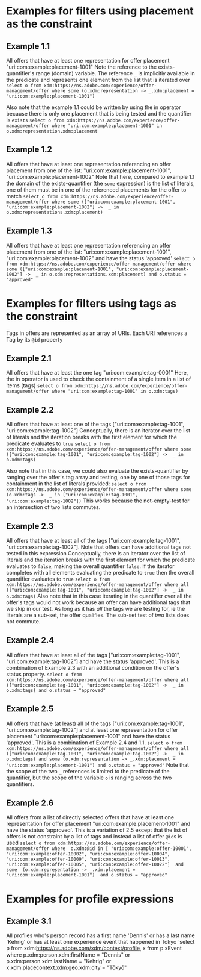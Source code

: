 Examples for filters using placement as the constraint
===

Example 1.1
---
All offers that have at least one representation for offer placement "uri:com:example:placement-1001"
Note the reference to the exists-quantifier's range (domain) variable. The reference `_` is implicitly available in the predicate and represents one element from the list that is iterated over
`select o from xdm:https://ns.adobe.com/experience/offer-management/offer where some (o.xdm:representation -> _.xdm:placement = "uri:com:example:placement-1001")`

Also note that the example 1.1 could be written by using the in operator because there is only one placement that is being tested and the quantifier is `exists`
`select o from xdm:https://ns.adobe.com/experience/offer-management/offer where "uri:com:example:placement-1001" in o.xdm:representation.xdm:placement`


Example 1.2
---
All offers that have at least one representation referencing an offer placement from one of the list: "uri:com:example:placement-1001", "uri:com:example:placement-1002"
Note that here, compared to example 1.1 the domain of the exists-quantifier (the `some` expression) is the list of literals, one of them must be in one of the referenced placements for the offer to match
`select o from xdm:https://ns.adobe.com/experience/offer-management/offer where some (["uri:com:example:placement-1001", "uri:com:example:placement-1002"] ->  _ in o.xdm:representations.xdm:placement)`

Example 1.3
---
All offers that have at least one representation referencing an offer placement from one of the list: "uri:com:example:placement-1001", "uri:com:example:placement-1002" and have the status 'approved'
`select o from xdm:https://ns.adobe.com/experience/offer-management/offer where some (["uri:com:example:placement-1001", "uri:com:example:placement-1002"] ->  _ in o.xdm:representations.xdm:placement) and o.status = "approved"`


Examples for filters using tags as the constraint
===
Tags in offers are represented as an array of URIs. Each URI references a Tag by its `@id` property

Example 2.1
---
All offers that have at least the one tag "uri:com:example:tag-0001"
Here, the in operator is used to check the containment of a single item in a list of items (tags)
`select o from xdm:https://ns.adobe.com/experience/offer-management/offer where "uri:com:example:tag-1001" in o.xdm:tags)`

Example 2.2
---
All offers that have at least one of the tags ["uri:com:example:tag-1001", "uri:com:example:tag-1002"]
Conceptually, there is an iterator over the list of literals and the iteration breaks with the first element for which the predicate evaluates to `true`
`select o from xdm:https://ns.adobe.com/experience/offer-management/offer where some (["uri:com:example:tag-1001", "uri:com:example:tag-1002"] ->  _ in o.xdm:tags)`

Also note that in this case, we could also evaluate the exists-quantifier by ranging over the offer's tag array and testing, one by one of those tags for containment in the list of literals provided:
`select o from xdm:https://ns.adobe.com/experience/offer-management/offer where some (o.xdm:tags ->  _ in ["uri:com:example:tag-1001", "uri:com:example:tag-1002"])`
This works because the not-empty-test for an intersection of two lists commutes.

Example 2.3
---
All offers that have at least all of the tags ["uri:com:example:tag-1001", "uri:com:example:tag-1002"]. Note that offers can have additional tags not tested in this expression
Conceptually, there is an iterator over the list of literals and the iteration breaks with the first element for which the predicate evaluates to `false`, making the overall quantifier `false`. If the iterator completes with all elements evaluating the predicate to `true` then the overall quantifier evaluates to `true` 
`select o from xdm:https://ns.adobe.com/experience/offer-management/offer where all (["uri:com:example:tag-1001", "uri:com:example:tag-1002"] ->  _ in o.xdm:tags)`
Also note that in this case iterating in the quantifier over all the offer's tags would not work because an offer can have additional tags that we skip in our test. 
As long as it has *all* the tags we are testing for, ie the literals are a sub-set, the offer qualifies. The sub-set test of two lists does not commute.

Example 2.4
---
All offers that have at least all of the tags ["uri:com:example:tag-1001", "uri:com:example:tag-1002"] and have the status 'approved'. This is a combination of Example 2.3 with an additional condition on the offer's status property.
`select o from xdm:https://ns.adobe.com/experience/offer-management/offer where all (["uri:com:example:tag-1001", "uri:com:example:tag-1002"] ->  _ in o.xdm:tags) and o.status = "approved"`

Example 2.5
---
All offers that have (at least) all of the tags ["uri:com:example:tag-1001", "uri:com:example:tag-1002"] and at least one representation for offer placement "uri:com:example:placement-1001" and have the status 'approved'. 
This is a combination of Example 2.4 and 1.1.
`select o from xdm:https://ns.adobe.com/experience/offer-management/offer where all (["uri:com:example:tag-1001", "uri:com:example:tag-1002"] ->  _ in o.xdm:tags) and some (o.xdm:representation -> _.xdm:placement = "uri:com:example:placement-1001") and o.status = "approved"`
Note that the scope of the two `_` references is limited to the predicate of the quantifier, but the scope of the variable `o` is ranging across the two quantifiers.

Example 2.6
---
All offers from a list of directly selected offers that have at least one representation for offer placement "uri:com:example:placement-1001" and have the status 'approved'. 
This is a variation of 2.5 except that the list of offers is not constraint by a list of tags and instead a list of offer `@id`s is used 
`select o from xdm:https://ns.adobe.com/experience/offer-management/offer where 
  o.xdm:@id in [
    "uri:com:example:offer-10001", 
    "uri:com:example:offer-10002",
    "uri:com:example:offer-10004",
    "uri:com:example:offer-10009",
    "uri:com:example:offer-10013",
    "uri:com:example:offer-10005",
    "uri:com:example:offer-10022"] 
  and some 
    (o.xdm:representation -> _.xdm:placement = "uri:com:example:placement-1001") 
  and o.status = "approved"`

Examples for profile expressions
===

Example 3.1
---
All profiles who's person record has a first name 'Dennis' or has a last name 'Kehrig' or has at least one experience event that happened in Tokyo
`select p from xdm:https://ns.adobe.com/xdm/context/profile,
        x from p.xEvent where
          p.xdm:person.xdm:firstName = "Dennis"
        or
          p.xdm:person.xdm:lastName = "Kehrig"
        or
          x.xdm:placecontext.xdm:geo.xdm:city = "Tōkyō"
